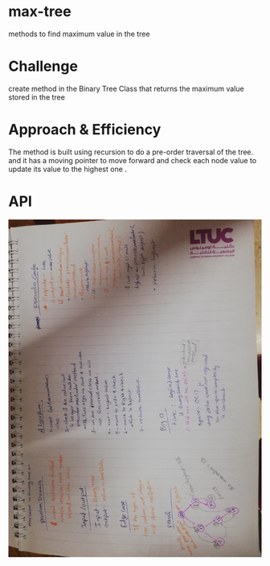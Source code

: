 # max-tree
methods to find maximum value in the tree

# Challenge
create method in the Binary Tree Class that returns the maximum value stored in the tree

# Approach & Efficiency
The method is built using recursion to do a pre-order traversal of the tree.
and it has a moving pointer to move forward and check each node value to update its value to the highest one .

# API
![tree-max](https://github.com/BayanKhalil/401-data-structures-and-algorithms/blob/main/Data-Structures/Tree/assests/tree-max.jpg)

